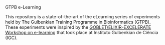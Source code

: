 GTPB e-Learning

This repository is a state-of-the-art of the eLearning series of experiments held by The Gulbenkian Training Programme in Bioinformatics (GTPB). These experiments were inspired by the [GOBLET/ELIXIR-EXCELERATE Workshop on e-learning](https://github.com/alexcaetano/GTPB_Elearning/blob/master/GOBLET_ELIXIR_Workshop_elearning_SaraPetiz_21112017.pdf) that took place at Instituto Gulbenkian de Ciência (IGC). 





